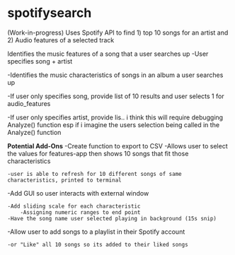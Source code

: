 # spotifysearch
(Work-in-progress) Uses Spotify API to find 1) top 10 songs for an artist and 2) Audio features of a selected track

Identifies the music features of a song that a user searches up
-User specifies song + artist

-Identifies the music characteristics of songs in an album a user searches up


-If user only specifies song, provide list of 10 results and user selects 1 for audio_features

-If user only specifies artist, provide lis.. i think this will require debugging Analyze() function esp if i imagine the users selection being called in the Analyze() function

**Potential Add-Ons**
-Create function to export to CSV
-Allows user to select the values for features-app then shows 10 songs that fit those characteristics 
	
	-user is able to refresh for 10 different songs of same characteristics, printed to terminal
	
-Add GUI so user interacts with external window
	
	-Add sliding scale for each characteristic 
		-Assigning numeric ranges to end point
	-Have the song name user selected playing in background (15s snip)

-Allow user to add songs to a playlist in their Spotify account
	
	-or "Like" all 10 songs so its added to their liked songs

